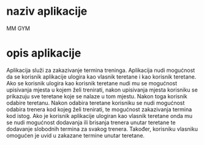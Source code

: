 # naziv aplikacije
MM GYM

# opis aplikacije
Aplikacija služi za zakazivanje termina treninga. 
Aplikacija nudi mogućnost da se korisnik aplikacije ulogira kao vlasnik teretane i kao korisnik teretane.
Ako se korisnik ulogira kao korisnik teretane nudi mu se mogućnost upisivanja mjesta u kojem želi trenirati, nakon upisivanja mjesta korisniku se prikazuju sve teretane koje se nalaze u tom mjestu. Nakon toga korisnik odabire teretanu. Nakon odabira teretane korisniku se nudi mogućnost odabira trenera kod kojeg želi trenirati, te mogućnost zakazivanja termina kod istog. 
Ako je korisnik aplikacije ulogiran kao vlasnik teretane onda mu se nudi mogućnost dodavanja ili brisanja trenera unutar teretane te dodavanje slobodnih termina za svakog trenera. Također, korisniku vlasniku omogućen je uvid u zakazane termine unutar teretane.
